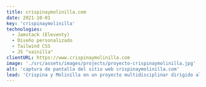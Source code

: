 ```yaml
---
title: crispinaymolinilla.com
date: 2021-10-01
key: 'crispinaymolinilla'
technologies:
  - Jamstack (Eleventy)
  - Diseño personalizado
  - Tailwind CSS
  - JS "vainilla"
clientURL: https://www.crispinaymolinilla.com
image: './src/assets/images/projects/proyecto-crispinaymolinilla.jpg'
alt: 'captura de pantalla del sitio web crispinaymolinilla.com'
lead: 'Crispina y Molinilla en un proyecto multidisciplinar dirigido al público infantil. Entretener, divertir y educar es su filosofía. Con su web hemos tratado de representar toda la vitalidad y el dinamismo del proyecto, creando una imagen que fuera atractiva tanto para el público infantil como para personas interesadas en informarse de cara a contratar a la compañía.'
---
```

